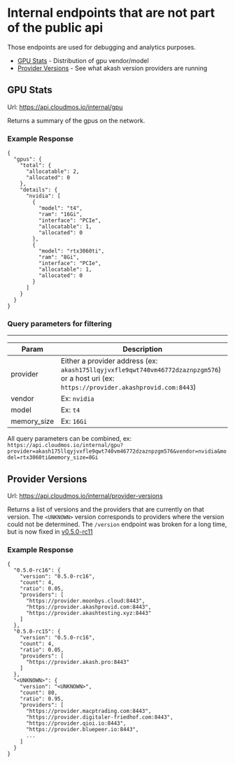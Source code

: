 # Internal endpoints that are not part of the public api

Those endpoints are used for debugging and analytics purposes.

- [GPU Stats](#gpu-stats) - Distribution of gpu vendor/model
- [Provider Versions](#provider-versions) - See what akash version providers are running

## GPU Stats

Url: https://api.cloudmos.io/internal/gpu

Returns a summary of the gpus on the network.

### Example Response

```
{
  "gpus": {
    "total": {
      "allocatable": 2,
      "allocated": 0
    },
    "details": {
      "nvidia": [
        {
          "model": "t4",
          "ram": "16Gi",
          "interface": "PCIe",
          "allocatable": 1,
          "allocated": 0
        },
        {
          "model": "rtx3060ti",
          "ram": "8Gi",
          "interface": "PCIe",
          "allocatable": 1,
          "allocated": 0
        }
      ]
    }
  }
}
```

### Query parameters for filtering

---

| Param       | Description                                                                                                                                |
| ----------- | ------------------------------------------------------------------------------------------------------------------------------------------ |
| provider    | Either a provider address (ex: `akash175llqyjvxfle9qwt740vm46772dzaznpzgm576`) or a host uri (ex: `https://provider.akashprovid.com:8443`) |
| vendor      | Ex: `nvidia`                                                                                                                               |
| model       | Ex: `t4`                                                                                                                                   |
| memory_size | Ex: `16Gi`                                                                                                                                 |

All query parameters can be combined, ex:
`https://api.cloudmos.io/internal/gpu?provider=akash175llqyjvxfle9qwt740vm46772dzaznpzgm576&vendor=nvidia&model=rtx3060ti&memory_size=8Gi`

## Provider Versions

Url: https://api.cloudmos.io/internal/provider-versions

Returns a list of versions and the providers that are currently on that version. The `<UNKNOWN>` version corresponds to providers where the version could not be determined. The `/version` endpoint was broken for a long time, but is now fixed in [v0.5.0-rc11](https://github.com/akash-network/provider/releases/tag/v0.5.0-rc11)

### Example Response

```
{
  "0.5.0-rc16": {
    "version": "0.5.0-rc16",
    "count": 4,
    "ratio": 0.05,
    "providers": [
      "https://provider.moonbys.cloud:8443",
      "https://provider.akashprovid.com:8443",
      "https://provider.akashtesting.xyz:8443"
    ]
  },
  "0.5.0-rc15": {
    "version": "0.5.0-rc16",
    "count": 4,
    "ratio": 0.05,
    "providers": [
      "https://provider.akash.pro:8443"
    ]
  },
  "<UNKNOWN>": {
    "version": "<UNKNOWN>",
    "count": 80,
    "ratio": 0.95,
    "providers": [
      "https://provider.macptrading.com:8443",
      "https://provider.digitaler-friedhof.com:8443",
      "https://provider.qioi.io:8443",
      "https://provider.bluepeer.io:8443",
      ...
    ]
  }
}
```
